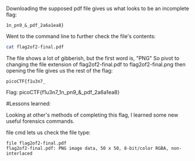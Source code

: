 Downloading the supposed pdf file gives us what looks to be an incomplete flag:
```
1n_pn9_&_pdf_2a6a1ea8}
```

Went to the command line to further check the file's contents:
``` bash
cat flag2of2-final.pdf
```

The file shows a lot of gibberish, but the first word is, "PNG"
So pivot to changing the file extension of flag2of2-final.pdf to flag2of2-final.png then opening the file gives us the rest of the flag: 
```
picoCTF{f1u3n7_
```

Flag: picoCTF{f1u3n7_1n_pn9_&_pdf_2a6a1ea8}

#Lessons learned:

Looking at other's methods of completing this flag, I learned some new useful forensics commands.

file cmd lets us check the file type:
```
file flag2of2-final.pdf  
flag2of2-final.pdf: PNG image data, 50 x 50, 8-bit/color RGBA, non-interlaced
```
